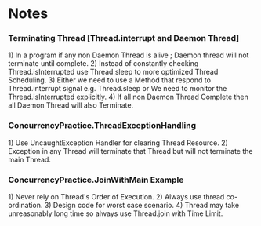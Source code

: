 <h1>Notes</h1>

<h3>Terminating Thread [Thread.interrupt and Daemon Thread]</h3>
1) In a program if any non Daemon Thread is alive ; Daemon thread will  not terminate until complete.
2) Instead of constantly checking Thread.isInterrupted use Thread.sleep to more optimized Thread Scheduling.
3) Either we need to use a Method that respond to Thread.interrupt signal e.g. Thread.sleep or We need to monitor the Thread.isInterrupted explicitly.
4) If all non Daemon Thread Complete then all Daemon Thread will also Terminate.

<h3>ConcurrencyPractice.ThreadExceptionHandling </h3>
1) Use UncaughtException Handler for clearing Thread Resource.
2) Exception in any Thread will terminate that Thread but will not terminate the main Thread.


<H3> ConcurrencyPractice.JoinWithMain Example </H3>
1) Never rely on Thread's Order of Execution.
2) Always use thread co-ordination.
3) Design code for worst case scenario.
4) Thread may take unreasonably long time so always use Thread.join with Time Limit.





